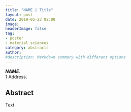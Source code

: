 ```yaml
---
title: "NAME | Title"
layout: post
date: 2019-05-23 08:00
image:
headerImage: false
tag:
- poster
- material sciences
category: abstracts
author:
#description: Markdown summary with different options
---
```


_**NAME**_.<br/>
1 Address.<br/>

## Abstract

Text.<br/>
